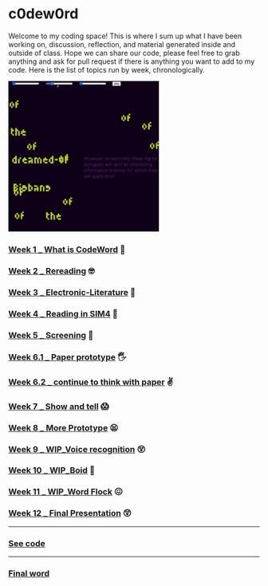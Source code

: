 # c0dew0rd

Welcome to my coding space! 
This is where I sum up what I have been working on, discussion, reflection, and material generated inside and outside of class. Hope we can share our code, please feel free to grab anything and ask for pull request if there is anything you want to add to my code. Here is the list of topics run by week, chronologically.

<img src="Animation_final.gif" width="60%">

### [Week 1 _ What is CodeWord](https://github.com/napasornc/c0dew0rd/tree/master/week%2001) :exploding_head:

### [Week 2 _ Rereading](https://github.com/napasornc/c0dew0rd/tree/master/week%2002) :nerd_face:

### [Week 3 _ Electronic-Literature](https://github.com/napasornc/c0dew0rd/tree/master/week%2003) :raised_eyebrow:

### [Week 4 _ Reading in SIM4](https://github.com/napasornc/c0dew0rd/blob/master/week%2004/readme.md) :triumph:

### [Week 5 _ Screening](https://github.com/napasornc/c0dew0rd/tree/master/week%2005) :star_struck:

### [Week 6.1 _ Paper prototype](https://github.com/napasornc/c0dew0rd/blob/master/week%2006.1/readme.md) :raised_hand_with_fingers_splayed:

### [Week 6.2 _ continue to think with paper](https://github.com/napasornc/c0dew0rd/tree/master/week%2006.2) :v:

### [Week 7 _ Show and tell](https://github.com/napasornc/c0dew0rd/blob/master/week%2007/readme.md) :scream:

### [Week 8 _ More Prototype](https://github.com/napasornc/c0dew0rd/blob/master/week%2008/readme.md) :tired_face:

### [Week 9 _ WIP_Voice recognition](https://github.com/napasornc/c0dew0rd/blob/master/week%2009/readme.md) :dizzy_face:

### [Week 10 _ WIP_Boid](https://github.com/napasornc/c0dew0rd/tree/master/week%2010) :thinking:

### [Week 11 _ WIP_Word Flock](https://github.com/napasornc/c0dew0rd/blob/master/week%2011/readme.md) :confounded:

### [Week 12 _ Final Presentation](https://github.com/napasornc/c0dew0rd/blob/master/week%2012/readme.md) :astonished:

-----------------------------------------------------
### [See code](https://github.com/napasornc/c0dew0rd/blob/master/processing/readme.md)
-----------------------------------------------------
### [Final word](https://github.com/napasornc/c0dew0rd/blob/master/readme.md)






